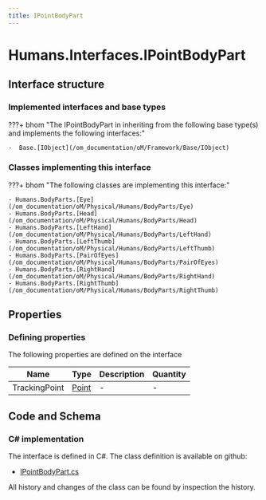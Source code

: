 ```yaml
---
title: IPointBodyPart
---
```


# Humans.Interfaces.IPointBodyPart



## Interface structure

### Implemented interfaces and base types

???+ bhom "The IPointBodyPart in inheriting from the following base type(s) and implements the following interfaces:"

    -  Base.[IObject](/om_documentation/oM/Framework/Base/IObject)


### Classes implementing this interface

???+ bhom "The following classes are implementing this interface:"

    - Humans.BodyParts.[Eye](/om_documentation/oM/Physical/Humans/BodyParts/Eye)
    - Humans.BodyParts.[Head](/om_documentation/oM/Physical/Humans/BodyParts/Head)
    - Humans.BodyParts.[LeftHand](/om_documentation/oM/Physical/Humans/BodyParts/LeftHand)
    - Humans.BodyParts.[LeftThumb](/om_documentation/oM/Physical/Humans/BodyParts/LeftThumb)
    - Humans.BodyParts.[PairOfEyes](/om_documentation/oM/Physical/Humans/BodyParts/PairOfEyes)
    - Humans.BodyParts.[RightHand](/om_documentation/oM/Physical/Humans/BodyParts/RightHand)
    - Humans.BodyParts.[RightThumb](/om_documentation/oM/Physical/Humans/BodyParts/RightThumb)


## Properties



### Defining properties

The following properties are defined on the interface

| Name             | Type             | Description      | Quantity         |
|------------------|------------------|------------------|------------------|
| TrackingPoint | [Point](/om_documentation/oM/Dimensional/Geometry/Point) | - | - |


## Code and Schema

### C# implementation

The interface is defined in C#. The class definition is available on github:

- [IPointBodyPart.cs](https://github.com/BHoM/BHoM/blob/develop/Humans_oM/Interfaces\IPointBodyPart.cs)

All history and changes of the class can be found by inspection the history.
